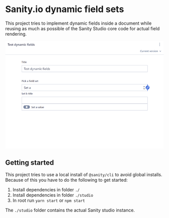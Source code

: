 # Sanity.io dynamic field sets

This project tries to implement dynamic fields inside a document while reusing as much as possible of the Sanity Studio core code for actual field rendering.

![Switching between field sets](readme/sanity-dynamic-fields-base.gif)

## Getting started

This project tries to use a local install of `@sanity/cli` to avoid global installs. Because of this you have to do the following to get started:

1. Install dependencies in folder `./`
2. Install dependencies in folder `./studio`
3. In root run `yarn start` or `npm start`

The `./studio` folder contains the actual Sanity studio instance.